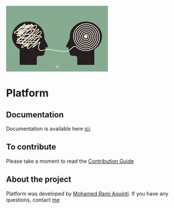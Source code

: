 ![Platform](docs/images/logo.jpeg)

# Platform

## Documentation
Documentation is available here [ici](docs/index.md).

## To contribute
Please take a moment to read the [Contribution Guide](CONTRIBUTING.md)
## About the project
Platform was developed by [Mohamed Rami Aouinti](https://github.com/rami-aouinti). If you have any questions, contact [me](mailto:rami.aouinti@gmail.com?subject=[Github]%20Key%20Platform)
